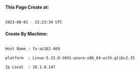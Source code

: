 
   
#### This Page Create at:

```bash

2023-08-01 - 22:23:34 UTC

```

#### Create By Machine:

```bash

Host Name : fv-az162-469

platform  : Linux-5.15.0-1041-azure-x86_64-with-glibc2.35

Ip Local  : 10.1.0.147

```

